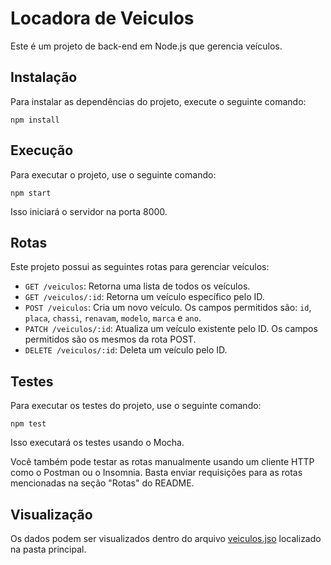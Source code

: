 # Locadora de Veiculos

Este é um projeto de back-end em Node.js que gerencia veículos.

## Instalação

Para instalar as dependências do projeto, execute o seguinte comando:

```
npm install
```

## Execução

Para executar o projeto, use o seguinte comando:

```
npm start
```

Isso iniciará o servidor na porta 8000.

## Rotas

Este projeto possui as seguintes rotas para gerenciar veículos:

- `GET /veiculos`: Retorna uma lista de todos os veículos.
- `GET /veiculos/:id`: Retorna um veículo específico pelo ID.
- `POST /veiculos`: Cria um novo veículo. Os campos permitidos são: `id`, `placa`, `chassi`, `renavam`, `modelo`, `marca` e `ano`.
- `PATCH /veiculos/:id`: Atualiza um veículo existente pelo ID. Os campos permitidos são os mesmos da rota POST.
- `DELETE /veiculos/:id`: Deleta um veículo pelo ID.


## Testes

Para executar os testes do projeto, use o seguinte comando:

```
npm test
```

Isso executará os testes usando o Mocha.

Você também pode testar as rotas manualmente usando um cliente HTTP como o Postman ou o Insomnia. Basta enviar requisições para as rotas mencionadas na seção "Rotas" do README.

## Visualização 

Os dados podem ser visualizados dentro do arquivo [veiculos.jso](https://github.com/Raul404/Locadora-de-veiculos/blob/main/veiculos.json) localizado na pasta principal.
